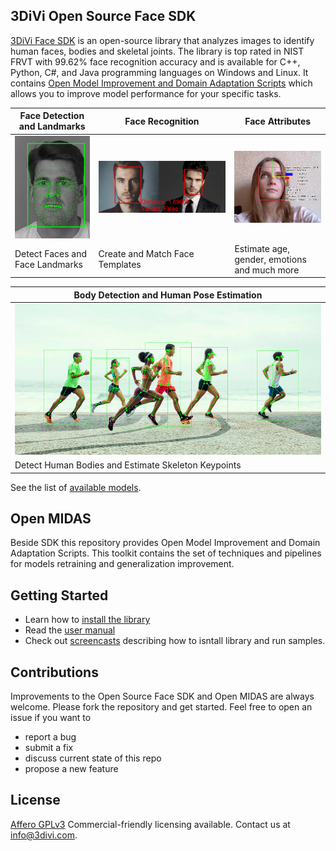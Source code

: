 
## 3DiVi Open Source Face SDK

[3DiVi Face SDK](sdk/) is an open-source library that analyzes images to identify human faces, bodies and skeletal joints. The library is top rated in NIST FRVT with 99.62% face recognition accuracy and is available for C++, Python, C#, and Java programming languages on Windows and Linux.
It contains [Open Model Improvement and Domain Adaptation Scripts](open_midas/) which allows you to improve model performance for your specific tasks.

|Face Detection and Landmarks|Face Recognition|Face Attributes|
|--|--|--|
|![face_detector](sdk/img_samples/doc/detection_and_landmarks.png)|![face_detector](sdk/img_samples/doc/face_recognition.png)|![face_detector](sdk/img_samples/doc/face_attributes.png) |
| Detect Faces and Face Landmarks| Create and Match Face Templates | Estimate age, gender, emotions and much more|

|Body Detection and Human Pose Estimation|
|--|
|![face_detector](sdk/img_samples/doc/pose_estimation.png)|
| Detect Human Bodies and Estimate Skeleton Keypoints| 

See the list of [available models](docs/user_manual.md#available-models).


## Open MIDAS

Beside SDK this repository provides Open Model Improvement and Domain Adaptation Scripts. This toolkit contains the set of techniques and pipelines for models retraining and generalization improvement.

## Getting Started 
* Learn how to [install the library](docs/getting_started.md)
* Read the [user manual](docs/user_manual.md)
* Check out [screencasts](https://drive.google.com/drive/folders/1usrXjxNVQqUQcSoM3bnnyd1ZB9HSJb7u?usp=sharing) describing how to isntall library and run samples.

## Contributions

Improvements to the Open Source Face SDK and Open MIDAS are always welcome. Please fork the repository and get started. 
Feel free  to open an issue if you want to
* report a bug
* submit a fix
* discuss current state of this repo
* propose a new feature

## License

[Affero GPLv3](http://www.gnu.org/licenses/agpl-3.0.html)
Commercial-friendly licensing available. Contact us at info@3divi.com.
